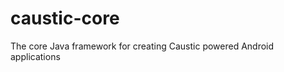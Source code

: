 caustic-core
============

The core Java framework for creating Caustic powered Android applications